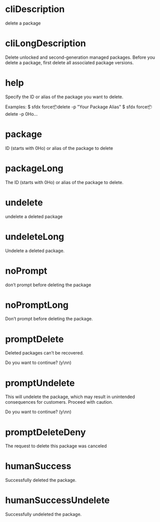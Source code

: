 # cliDescription

delete a package

# cliLongDescription

Delete unlocked and second-generation managed packages. Before you delete a package, first delete all associated package versions.

# help

Specify the ID or alias of the package you want to delete.

Examples:
$ sfdx force:package:delete -p "Your Package Alias"
$ sfdx force:package:delete -p 0Ho...

# package

ID (starts with 0Ho) or alias of the package to delete

# packageLong

The ID (starts with 0Ho) or alias of the package to delete.

# undelete

undelete a deleted package

# undeleteLong

Undelete a deleted package.

# noPrompt

don’t prompt before deleting the package

# noPromptLong

Don’t prompt before deleting the package.

# promptDelete

Deleted packages can’t be recovered.

Do you want to continue? (y\nn)

# promptUndelete

This will undelete the package, which may result in unintended consequences for customers. Proceed with caution.

Do you want to continue? (y\nn)

# promptDeleteDeny

The request to delete this package was canceled

# humanSuccess

Successfully deleted the package.

# humanSuccessUndelete

Successfully undeleted the package.
